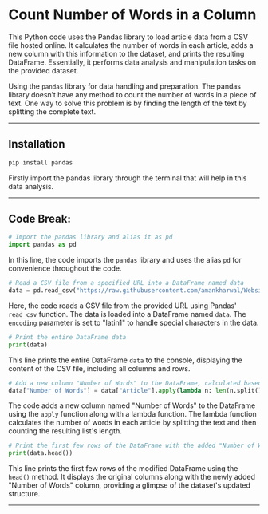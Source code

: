 # Count Number of Words in a Column

This Python code uses the Pandas library to load article data from a CSV file hosted online. It calculates the number of words in each article, adds a new column with this information to the dataset, and prints the resulting DataFrame. Essentially, it performs data analysis and manipulation tasks on the provided dataset.

Using the `pandas` library for data handling and preparation. The pandas library doesn’t have any method to count the number of words in a piece of text. One way to solve this problem is by finding the length of the text by splitting the complete text.

-----

## Installation

```python
pip install pandas
```
Firstly import the pandas library through the terminal that will help in this data analysis.

-----

## Code Break:

```python
# Import the pandas library and alias it as pd
import pandas as pd
```
In this line, the code imports the `pandas` library and uses the alias `pd` for convenience throughout the code.

```python
# Read a CSV file from a specified URL into a DataFrame named data
data = pd.read_csv("https://raw.githubusercontent.com/amankharwal/Website-data/master/articles.csv", encoding="latin1")
```
Here, the code reads a CSV file from the provided URL using Pandas' `read_csv` function. The data is loaded into a DataFrame named `data`. The `encoding` parameter is set to "latin1" to handle special characters in the data.

```python
# Print the entire DataFrame data
print(data)
```
This line prints the entire DataFrame `data` to the console, displaying the content of the CSV file, including all columns and rows.

```python
# Add a new column "Number of Words" to the DataFrame, calculated based on the number of words in each article
data["Number of Words"] = data["Article"].apply(lambda n: len(n.split()))
```
The code adds a new column named "Number of Words" to the DataFrame using the `apply` function along with a lambda function. The lambda function calculates the number of words in each article by splitting the text and then counting the resulting list's length.

```python
# Print the first few rows of the DataFrame with the added "Number of Words" column
print(data.head())
```
This line prints the first few rows of the modified DataFrame using the `head()` method. It displays the original columns along with the newly added "Number of Words" column, providing a glimpse of the dataset's updated structure.

-----